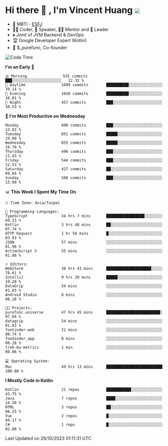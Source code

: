 # Hi there 👋 , I'm Vincent Huang ![](https://komarev.com/ghpvc/?username=Jian-Min-Huang)
- 👀 MBTI - [ESFJ](https://www.16personalities.com/esfj-personality)
- 👨‍💻 Coder, 🎤 Speaker, 👨‍🏫 Mentor and 🚀 Leader
- ♠️ Joint of JVM Backend & DevOps
- 🏆 Google Developer Expert (Kotlin)
- 💼 $_purefunc, Co-founder

<!--START_SECTION:waka-->
![Code Time](http://img.shields.io/badge/Code%20Time-2%2C772%20hrs%2050%20mins-blue)

**I'm an Early 🐤** 

```text
🌞 Morning                535 commits         ███░░░░░░░░░░░░░░░░░░░░░░   12.32 % 
🌆 Daytime                1699 commits        ██████████░░░░░░░░░░░░░░░   39.14 % 
🌃 Evening                1650 commits        ██████████░░░░░░░░░░░░░░░   38.01 % 
🌙 Night                  457 commits         ███░░░░░░░░░░░░░░░░░░░░░░   10.53 % 
```
📅 **I'm Most Productive on Wednesday** 

```text
Monday                   600 commits         ███░░░░░░░░░░░░░░░░░░░░░░   13.82 % 
Tuesday                  851 commits         █████░░░░░░░░░░░░░░░░░░░░   19.60 % 
Wednesday                855 commits         █████░░░░░░░░░░░░░░░░░░░░   19.70 % 
Thursday                 496 commits         ███░░░░░░░░░░░░░░░░░░░░░░   11.43 % 
Friday                   544 commits         ███░░░░░░░░░░░░░░░░░░░░░░   12.53 % 
Saturday                 427 commits         ██░░░░░░░░░░░░░░░░░░░░░░░   09.84 % 
Sunday                   568 commits         ███░░░░░░░░░░░░░░░░░░░░░░   13.08 % 
```


📊 **This Week I Spent My Time On** 

```text
🕑︎ Time Zone: Asia/Taipei

💬 Programming Languages: 
TypeScript               34 hrs 7 mins       █████████████████░░░░░░░░   69.33 % 
Kotlin                   3 hrs 48 mins       ██░░░░░░░░░░░░░░░░░░░░░░░   07.74 % 
HTTP Request             1 hr 56 mins        █░░░░░░░░░░░░░░░░░░░░░░░░   03.93 % 
JSON                     57 mins             ░░░░░░░░░░░░░░░░░░░░░░░░░   01.96 % 
ActionScript 3           55 mins             ░░░░░░░░░░░░░░░░░░░░░░░░░   01.88 % 

🔥 Editors: 
WebStorm                 38 hrs 41 mins      ████████████████████░░░░░   78.61 % 
IntelliJ                 9 hrs 29 mins       █████░░░░░░░░░░░░░░░░░░░░   19.28 % 
DataGrip                 54 mins             ░░░░░░░░░░░░░░░░░░░░░░░░░   01.83 % 
Android Studio           8 mins              ░░░░░░░░░░░░░░░░░░░░░░░░░   00.28 % 

🐱‍💻 Projects: 
purefunc.universe        47 hrs 45 mins      ████████████████████████░   97.04 % 
datagrip                 54 mins             ░░░░░░░░░░░░░░░░░░░░░░░░░   01.83 % 
footinder-web            21 mins             ░░░░░░░░░░░░░░░░░░░░░░░░░   00.74 % 
foodinder_app            8 mins              ░░░░░░░░░░░░░░░░░░░░░░░░░   00.28 % 
trek-bu-metrics          1 min               ░░░░░░░░░░░░░░░░░░░░░░░░░   00.06 % 

💻 Operating System: 
Mac                      49 hrs 13 mins      █████████████████████████   100.00 % 
```

**I Mostly Code in Kotlin** 

```text
Kotlin                   21 repos            ███████████░░░░░░░░░░░░░░   43.75 % 
Java                     7 repos             ████░░░░░░░░░░░░░░░░░░░░░   14.58 % 
HTML                     3 repos             ██░░░░░░░░░░░░░░░░░░░░░░░   06.25 % 
Vue                      2 repos             █░░░░░░░░░░░░░░░░░░░░░░░░   04.17 % 
C#                       1 repo              █░░░░░░░░░░░░░░░░░░░░░░░░   02.08 % 
```




 Last Updated on 26/10/2023 01:11:31 UTC
<!--END_SECTION:waka-->
